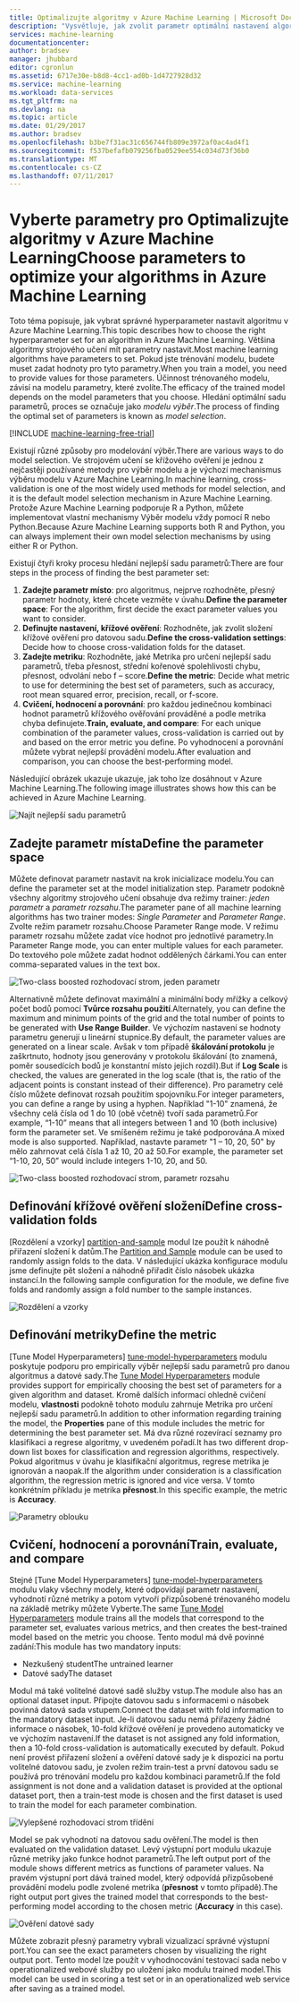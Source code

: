 ```yaml
---
title: Optimalizujte algoritmy v Azure Machine Learning | Microsoft Docs
description: "Vysvětluje, jak zvolit parametr optimální nastavení algoritmu v Azure Machine Learning."
services: machine-learning
documentationcenter: 
author: bradsev
manager: jhubbard
editor: cgronlun
ms.assetid: 6717e30e-b8d8-4cc1-ad0b-1d4727928d32
ms.service: machine-learning
ms.workload: data-services
ms.tgt_pltfrm: na
ms.devlang: na
ms.topic: article
ms.date: 01/29/2017
ms.author: bradsev
ms.openlocfilehash: b3be7f31ac31c656744fb809e3972af0ac4ad4f1
ms.sourcegitcommit: f537befafb079256fba0529ee554c034d73f36b0
ms.translationtype: MT
ms.contentlocale: cs-CZ
ms.lasthandoff: 07/11/2017
---
```

# <a name="choose-parameters-to-optimize-your-algorithms-in-azure-machine-learning"></a><span data-ttu-id="6d722-103">Vyberte parametry pro Optimalizujte algoritmy v Azure Machine Learning</span><span class="sxs-lookup"><span data-stu-id="6d722-103">Choose parameters to optimize your algorithms in Azure Machine Learning</span></span>
<span data-ttu-id="6d722-104">Toto téma popisuje, jak vybrat správné hyperparameter nastavit algoritmu v Azure Machine Learning.</span><span class="sxs-lookup"><span data-stu-id="6d722-104">This topic describes how to choose the right hyperparameter set for an algorithm in Azure Machine Learning.</span></span> <span data-ttu-id="6d722-105">Většina algoritmy strojového učení mít parametry nastavit.</span><span class="sxs-lookup"><span data-stu-id="6d722-105">Most machine learning algorithms have parameters to set.</span></span> <span data-ttu-id="6d722-106">Pokud jste trénování modelu, budete muset zadat hodnoty pro tyto parametry.</span><span class="sxs-lookup"><span data-stu-id="6d722-106">When you train a model, you need to provide values for those parameters.</span></span> <span data-ttu-id="6d722-107">Účinnost trénovaného modelu, závisí na modelu parametry, které zvolíte.</span><span class="sxs-lookup"><span data-stu-id="6d722-107">The efficacy of the trained model depends on the model parameters that you choose.</span></span> <span data-ttu-id="6d722-108">Hledání optimální sadu parametrů, proces se označuje jako *modelu výběr*.</span><span class="sxs-lookup"><span data-stu-id="6d722-108">The process of finding the optimal set of parameters is known as *model selection*.</span></span>

[!INCLUDE [machine-learning-free-trial](../../includes/machine-learning-free-trial.md)]

<span data-ttu-id="6d722-109">Existují různé způsoby pro modelování výběr.</span><span class="sxs-lookup"><span data-stu-id="6d722-109">There are various ways to do model selection.</span></span> <span data-ttu-id="6d722-110">Ve strojovém učení se křížového ověření je jednou z nejčastěji používané metody pro výběr modelu a je výchozí mechanismus výběru modelu v Azure Machine Learning.</span><span class="sxs-lookup"><span data-stu-id="6d722-110">In machine learning, cross-validation is one of the most widely used methods for model selection, and it is the default model selection mechanism in Azure Machine Learning.</span></span> <span data-ttu-id="6d722-111">Protože Azure Machine Learning podporuje R a Python, můžete implementovat vlastní mechanismy Výběr modelu vždy pomocí R nebo Python.</span><span class="sxs-lookup"><span data-stu-id="6d722-111">Because Azure Machine Learning supports both R and Python, you can always implement their own model selection mechanisms by using either R or Python.</span></span>

<span data-ttu-id="6d722-112">Existují čtyři kroky procesu hledání nejlepší sadu parametrů:</span><span class="sxs-lookup"><span data-stu-id="6d722-112">There are four steps in the process of finding the best parameter set:</span></span>

1. <span data-ttu-id="6d722-113">**Zadejte parametr místo**: pro algoritmus, nejprve rozhodněte, přesný parametr hodnoty, které chcete vezměte v úvahu.</span><span class="sxs-lookup"><span data-stu-id="6d722-113">**Define the parameter space**: For the algorithm, first decide the exact parameter values you want to consider.</span></span>
2. <span data-ttu-id="6d722-114">**Definujte nastavení, křížové ověření**: Rozhodněte, jak zvolit složení křížové ověření pro datovou sadu.</span><span class="sxs-lookup"><span data-stu-id="6d722-114">**Define the cross-validation settings**: Decide how to choose cross-validation folds for the dataset.</span></span>
3. <span data-ttu-id="6d722-115">**Zadejte metriku**: Rozhodněte, jaké Metrika pro určení nejlepší sadu parametrů, třeba přesnost, střední kořenové spolehlivosti chybu, přesnost, odvolání nebo f – score.</span><span class="sxs-lookup"><span data-stu-id="6d722-115">**Define the metric**: Decide what metric to use for determining the best set of parameters, such as accuracy, root mean squared error, precision, recall, or f-score.</span></span>
4. <span data-ttu-id="6d722-116">**Cvičení, hodnocení a porovnání**: pro každou jedinečnou kombinaci hodnot parametrů křížového ověřování prováděné a podle metrika chyba definujete.</span><span class="sxs-lookup"><span data-stu-id="6d722-116">**Train, evaluate, and compare**: For each unique combination of the parameter values, cross-validation is carried out by and based on the error metric you define.</span></span> <span data-ttu-id="6d722-117">Po vyhodnocení a porovnání můžete vybrat nejlepší provádění modelu.</span><span class="sxs-lookup"><span data-stu-id="6d722-117">After evaluation and comparison, you can choose the best-performing model.</span></span>

<span data-ttu-id="6d722-118">Následující obrázek ukazuje ukazuje, jak toho lze dosáhnout v Azure Machine Learning.</span><span class="sxs-lookup"><span data-stu-id="6d722-118">The following image illustrates shows how this can be achieved in Azure Machine Learning.</span></span>

![Najít nejlepší sadu parametrů](./media/machine-learning-algorithm-parameters-optimize/fig1.png)

## <a name="define-the-parameter-space"></a><span data-ttu-id="6d722-120">Zadejte parametr místa</span><span class="sxs-lookup"><span data-stu-id="6d722-120">Define the parameter space</span></span>
<span data-ttu-id="6d722-121">Můžete definovat parametr nastavit na krok inicializace modelu.</span><span class="sxs-lookup"><span data-stu-id="6d722-121">You can define the parameter set at the model initialization step.</span></span> <span data-ttu-id="6d722-122">Parametr podokně všechny algoritmy strojového učení obsahuje dva režimy trainer: *jeden parametr* a *parametr rozsahu*.</span><span class="sxs-lookup"><span data-stu-id="6d722-122">The parameter pane of all machine learning algorithms has two trainer modes: *Single Parameter* and *Parameter Range*.</span></span> <span data-ttu-id="6d722-123">Zvolte režim parametr rozsahu.</span><span class="sxs-lookup"><span data-stu-id="6d722-123">Choose Parameter Range mode.</span></span> <span data-ttu-id="6d722-124">V režimu parametr rozsahu můžete zadat více hodnot pro jednotlivé parametry.</span><span class="sxs-lookup"><span data-stu-id="6d722-124">In Parameter Range mode, you can enter multiple values for each parameter.</span></span> <span data-ttu-id="6d722-125">Do textového pole můžete zadat hodnot oddělených čárkami.</span><span class="sxs-lookup"><span data-stu-id="6d722-125">You can enter comma-separated values in the text box.</span></span>

![Two-class boosted rozhodovací strom, jeden parametr](./media/machine-learning-algorithm-parameters-optimize/fig2.png)

 <span data-ttu-id="6d722-127">Alternativně můžete definovat maximální a minimální body mřížky a celkový počet bodů pomocí **Tvůrce rozsahu použití**.</span><span class="sxs-lookup"><span data-stu-id="6d722-127">Alternately, you can define the maximum and minimum points of the grid and the total number of points to be generated with **Use Range Builder**.</span></span> <span data-ttu-id="6d722-128">Ve výchozím nastavení se hodnoty parametru generují u lineární stupnice.</span><span class="sxs-lookup"><span data-stu-id="6d722-128">By default, the parameter values are generated on a linear scale.</span></span> <span data-ttu-id="6d722-129">Avšak v tom případě **škálování protokolu** je zaškrtnuto, hodnoty jsou generovány v protokolu škálování (to znamená, poměr sousedících bodů je konstantní místo jejich rozdíl).</span><span class="sxs-lookup"><span data-stu-id="6d722-129">But if **Log Scale** is checked, the values are generated in the log scale (that is, the ratio of the adjacent points is constant instead of their difference).</span></span> <span data-ttu-id="6d722-130">Pro parametry celé číslo můžete definovat rozsah použitím spojovníku.</span><span class="sxs-lookup"><span data-stu-id="6d722-130">For integer parameters, you can define a range by using a hyphen.</span></span> <span data-ttu-id="6d722-131">Například "1-10" znamená, že všechny celá čísla od 1 do 10 (obě včetně) tvoří sada parametrů.</span><span class="sxs-lookup"><span data-stu-id="6d722-131">For example, “1-10” means that all integers between 1 and 10 (both inclusive) form the parameter set.</span></span> <span data-ttu-id="6d722-132">Ve smíšeném režimu je také podporována.</span><span class="sxs-lookup"><span data-stu-id="6d722-132">A mixed mode is also supported.</span></span> <span data-ttu-id="6d722-133">Například, nastavte parametr "1 – 10, 20, 50" by mělo zahrnovat celá čísla 1 až 10, 20 až 50.</span><span class="sxs-lookup"><span data-stu-id="6d722-133">For example, the parameter set “1-10, 20, 50” would include integers 1-10, 20, and 50.</span></span>

![Two-class boosted rozhodovací strom, parametr rozsahu](./media/machine-learning-algorithm-parameters-optimize/fig3.png)

## <a name="define-cross-validation-folds"></a><span data-ttu-id="6d722-135">Definování křížové ověření složení</span><span class="sxs-lookup"><span data-stu-id="6d722-135">Define cross-validation folds</span></span>
<span data-ttu-id="6d722-136">[Rozdělení a vzorky] [ partition-and-sample] modul lze použít k náhodně přiřazení složení k datům.</span><span class="sxs-lookup"><span data-stu-id="6d722-136">The [Partition and Sample][partition-and-sample] module can be used to randomly assign folds to the data.</span></span> <span data-ttu-id="6d722-137">V následující ukázka konfigurace modulu jsme definujte pět složení a náhodně přiřadit číslo násobek ukázka instancí.</span><span class="sxs-lookup"><span data-stu-id="6d722-137">In the following sample configuration for the module, we define five folds and randomly assign a fold number to the sample instances.</span></span>

![Rozdělení a vzorky](./media/machine-learning-algorithm-parameters-optimize/fig4.png)

## <a name="define-the-metric"></a><span data-ttu-id="6d722-139">Definování metriky</span><span class="sxs-lookup"><span data-stu-id="6d722-139">Define the metric</span></span>
<span data-ttu-id="6d722-140">[Tune Model Hyperparameters] [ tune-model-hyperparameters] modulu poskytuje podporu pro empirically výběr nejlepší sadu parametrů pro danou algoritmus a datové sady.</span><span class="sxs-lookup"><span data-stu-id="6d722-140">The [Tune Model Hyperparameters][tune-model-hyperparameters] module provides support for empirically choosing the best set of parameters for a given algorithm and dataset.</span></span> <span data-ttu-id="6d722-141">Kromě dalších informací ohledně cvičení modelu, **vlastnosti** podokně tohoto modulu zahrnuje Metrika pro určení nejlepší sadu parametrů.</span><span class="sxs-lookup"><span data-stu-id="6d722-141">In addition to other information regarding training the model, the **Properties** pane of this module includes the metric for determining the best parameter set.</span></span> <span data-ttu-id="6d722-142">Má dva různé rozevírací seznamy pro klasifikaci a regrese algoritmy, v uvedeném pořadí.</span><span class="sxs-lookup"><span data-stu-id="6d722-142">It has two different drop-down list boxes for classification and regression algorithms, respectively.</span></span> <span data-ttu-id="6d722-143">Pokud algoritmus v úvahu je klasifikační algoritmus, regrese metrika je ignorován a naopak.</span><span class="sxs-lookup"><span data-stu-id="6d722-143">If the algorithm under consideration is a classification algorithm, the regression metric is ignored and vice versa.</span></span> <span data-ttu-id="6d722-144">V tomto konkrétním příkladu je metrika **přesnost**.</span><span class="sxs-lookup"><span data-stu-id="6d722-144">In this specific example, the metric is **Accuracy**.</span></span>   

![Parametry oblouku](./media/machine-learning-algorithm-parameters-optimize/fig5.png)

## <a name="train-evaluate-and-compare"></a><span data-ttu-id="6d722-146">Cvičení, hodnocení a porovnání</span><span class="sxs-lookup"><span data-stu-id="6d722-146">Train, evaluate, and compare</span></span>
<span data-ttu-id="6d722-147">Stejné [Tune Model Hyperparameters] [ tune-model-hyperparameters] modulu vlaky všechny modely, které odpovídají parametr nastavení, vyhodnotí různé metriky a potom vytvoří přizpůsobené trénovaného modelu na základě metriky můžete Vyberte.</span><span class="sxs-lookup"><span data-stu-id="6d722-147">The same [Tune Model Hyperparameters][tune-model-hyperparameters] module trains all the models that correspond to the parameter set, evaluates various metrics, and then creates the best-trained model based on the metric you choose.</span></span> <span data-ttu-id="6d722-148">Tento modul má dvě povinné zadání:</span><span class="sxs-lookup"><span data-stu-id="6d722-148">This module has two mandatory inputs:</span></span>

* <span data-ttu-id="6d722-149">Nezkušený student</span><span class="sxs-lookup"><span data-stu-id="6d722-149">The untrained learner</span></span>
* <span data-ttu-id="6d722-150">Datové sady</span><span class="sxs-lookup"><span data-stu-id="6d722-150">The dataset</span></span>

<span data-ttu-id="6d722-151">Modul má také volitelné datové sadě služby vstup.</span><span class="sxs-lookup"><span data-stu-id="6d722-151">The module also has an optional dataset input.</span></span> <span data-ttu-id="6d722-152">Připojte datovou sadu s informacemi o násobek povinná datová sada vstupem.</span><span class="sxs-lookup"><span data-stu-id="6d722-152">Connect the dataset with fold information to the mandatory dataset input.</span></span> <span data-ttu-id="6d722-153">Je-li datovou sadu nemá přiřazeny žádné informace o násobek, 10-fold křížové ověření je provedeno automaticky ve ve výchozím nastavení.</span><span class="sxs-lookup"><span data-stu-id="6d722-153">If the dataset is not assigned any fold information, then a 10-fold cross-validation is automatically executed by default.</span></span> <span data-ttu-id="6d722-154">Pokud není provést přiřazení složení a ověření datové sady je k dispozici na portu volitelné datovou sadu, je zvolen režim train-test a první datovou sadu se používá pro trénování modelu pro každou kombinaci parametrů.</span><span class="sxs-lookup"><span data-stu-id="6d722-154">If the fold assignment is not done and a validation dataset is provided at the optional dataset port, then a train-test mode is chosen and the first dataset is used to train the model for each parameter combination.</span></span>

![Vylepšené rozhodovací strom třídění](./media/machine-learning-algorithm-parameters-optimize/fig6a.png)

<span data-ttu-id="6d722-156">Model se pak vyhodnotí na datovou sadu ověření.</span><span class="sxs-lookup"><span data-stu-id="6d722-156">The model is then evaluated on the validation dataset.</span></span> <span data-ttu-id="6d722-157">Levý výstupní port modulu ukazuje různé metriky jako funkce hodnot parametrů.</span><span class="sxs-lookup"><span data-stu-id="6d722-157">The left output port of the module shows different metrics as functions of parameter values.</span></span> <span data-ttu-id="6d722-158">Na pravém výstupní port dává trained model, který odpovídá přizpůsobené provádění modelu podle zvolené metrika (**přesnost** v tomto případě).</span><span class="sxs-lookup"><span data-stu-id="6d722-158">The right output port gives the trained model that corresponds to the best-performing model according to the chosen metric (**Accuracy** in this case).</span></span>  

![Ověření datové sady](./media/machine-learning-algorithm-parameters-optimize/fig6b.png)

<span data-ttu-id="6d722-160">Můžete zobrazit přesný parametry vybrali vizualizací správné výstupní port.</span><span class="sxs-lookup"><span data-stu-id="6d722-160">You can see the exact parameters chosen by visualizing the right output port.</span></span> <span data-ttu-id="6d722-161">Tento model lze použít v vyhodnocování testovací sada nebo v operationalized webové služby po uložení jako modulu trained model.</span><span class="sxs-lookup"><span data-stu-id="6d722-161">This model can be used in scoring a test set or in an operationalized web service after saving as a trained model.</span></span>

<!-- Module References -->
[partition-and-sample]: https://msdn.microsoft.com/library/azure/a8726e34-1b3e-4515-b59a-3e4a475654b8/
[tune-model-hyperparameters]: https://msdn.microsoft.com/library/azure/038d91b6-c2f2-42a1-9215-1f2c20ed1b40/
